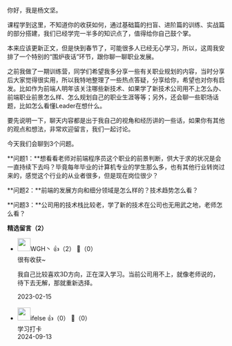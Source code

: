 你好，我是杨文坚。

课程学到这里，不知道你的收获如何，通过基础篇的扫盲、进阶篇的训练、实战篇的部分搭建，我们已经学完一半多的知识点了，值得给你自己鼓个掌。

本来应该更新正文，但是快到春节了，可能很多人已经无心学习，所以，这周我安排了一个特别的“围炉夜话”环节，跟你聊一聊职业发展。

之前我做了一期训练营，同学们希望我多分享一些有关职业规划的内容，当时分享后大家觉得很实用，所以我特地整理了一些热点答疑，分享给你，希望也对你有启发。比如作为前端人明年该关注哪些新技术、如果学了新技术公司用不上怎么办、前端职业前景怎么样、怎么规划自己的职业生涯等等；另外，还会聊一些职场话题，比如怎么看懂Leader在想什么。

要先说明⼀下，聊天内容都是出于我自己的视⻆和经历讲的一些话，如果你有其他的观点和想法，非常欢迎留言，我们一起讨论。

今天我们会聊到3个问题。

**问题1：**想看看老师对前端程序员这个职业的前景判断，供大于求的状况是会一直持续下去吗？毕竟每年毕业的计算机专业的学生那么多，也有其他行业转岗过来的，感觉这个行业的从业者很多，但是现在岗位很少？

**问题2：**前端的发展方向和细分领域是怎么样的？技术趋势怎么看？

**问题3：**公司用的技术栈比较老，学了新的技术在公司也无用武之地，老师怎么看？
<div><strong>精选留言（2）</strong></div><ul>
<li><img src="https://static001.geekbang.org/account/avatar/00/1d/56/08/bd75f114.jpg" width="30px"><span>WGH丶</span> 👍（2） 💬（0）<div>很有收获~

我自己比较喜欢3D方向，正在深入学习。当前公司用不上，就像老师说的，待下去无解，那就重新选择。</div>2023-02-15</li><br/><li><img src="https://static001.geekbang.org/account/avatar/00/26/eb/d7/90391376.jpg" width="30px"><span>ifelse</span> 👍（0） 💬（0）<div>学习打卡</div>2024-09-13</li><br/>
</ul>